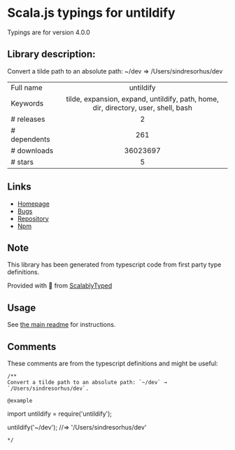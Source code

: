 
# Scala.js typings for untildify

Typings are for version 4.0.0

## Library description:
Convert a tilde path to an absolute path: ~/dev => /Users/sindresorhus/dev

|                    |                 |
| ------------------ | :-------------: |
| Full name          | untildify |
| Keywords           | tilde, expansion, expand, untildify, path, home, dir, directory, user, shell, bash |
| # releases         | 2 |
| # dependents       | 261 |
| # downloads        | 36023697 |
| # stars            | 5 |

## Links
- [Homepage](https://github.com/sindresorhus/untildify#readme)
- [Bugs](https://github.com/sindresorhus/untildify/issues)
- [Repository](https://github.com/sindresorhus/untildify)
- [Npm](https://www.npmjs.com/package/untildify)
    


## Note
This library has been generated from typescript code from first party type definitions.

Provided with :purple_heart: from [ScalablyTyped](https://github.com/oyvindberg/ScalablyTyped)

## Usage
See [the main readme](../../readme.md) for instructions.

## Comments

These comments are from the typescript definitions and might be useful:
```
/**
Convert a tilde path to an absolute path: `~/dev` → `/Users/sindresorhus/dev`.

@example
```
import untildify = require('untildify');

untildify('~/dev');
//=> '/Users/sindresorhus/dev'
```
*/

```

